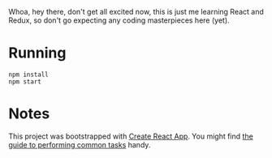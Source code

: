 Whoa, hey there, don't get all excited now, this is just me learning React and
Redux, so don't go expecting any coding masterpieces here (yet).

# Running
    npm install
    npm start

# Notes
This project was bootstrapped with [Create React App](https://github.com/facebookincubator/create-react-app). You might find
[the guide to performing common tasks](https://github.com/facebookincubator/create-react-app/blob/master/packages/react-scripts/template/README.md) handy.
